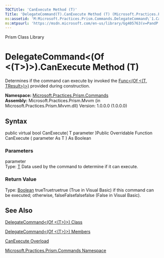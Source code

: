 ```yaml
---
TOCTitle: 'CanExecute Method (T)'
Title: 'DelegateCommand(T).CanExecute Method (T) (Microsoft.Practices.Prism.Commands)'
ms:assetid: 'M:Microsoft.Practices.Prism.Commands.DelegateCommand\`1.CanExecute(\`0)'
ms:mtpsurl: 'https://msdn.microsoft.com/en-us/library/Gg405763(v=PandP.50)'
---
```


Prism Class Library

DelegateCommand&lt;(Of &lt;(T&gt;)&gt;).CanExecute Method (T)
=================================================================

Determines if the command can execute by invoked the [Func&lt;(Of &lt;(T, TResult&gt;)&gt;)](http://msdn2.microsoft.com/en-us/library/bb549151) provided during construction.

**Namespace:** [Microsoft.Practices.Prism.Commands](https://msdn.microsoft.com/n:microsoft.practices.prism.commands)
**Assembly:** Microsoft.Practices.Prism.Mvvm (in Microsoft.Practices.Prism.Mvvm.dll) Version: 1.0.0.0 (1.0.0.0)

## Syntax


<span id="syntaxToggle"></span>public virtual bool CanExecute( T parameter )Public Overridable Function CanExecute ( parameter As T ) As Boolean

### Parameters

parameter  
Type: [T](https://msdn.microsoft.com/t:microsoft.practices.prism.commands.delegatecommand%601)
Data used by the command to determine if it can execute.

### Return Value

Type: [Boolean](http://msdn2.microsoft.com/en-us/library/a28wyd50)
trueTruetruetrue (True in Visual Basic) if this command can be executed; otherwise, falseFalsefalsefalse (False in Visual Basic).

See Also
--------


[DelegateCommand&lt;(Of &lt;(T&gt;)&gt;) Class](https://msdn.microsoft.com/t:microsoft.practices.prism.commands.delegatecommand%601)

[DelegateCommand&lt;(Of &lt;(T&gt;)&gt;) Members](https://msdn.microsoft.com/allmembers.t:microsoft.practices.prism.commands.delegatecommand%601)

[CanExecute Overload](https://msdn.microsoft.com/overload:microsoft.practices.prism.commands.delegatecommand%601.canexecute)

[Microsoft.Practices.Prism.Commands Namespace](https://msdn.microsoft.com/n:microsoft.practices.prism.commands)
